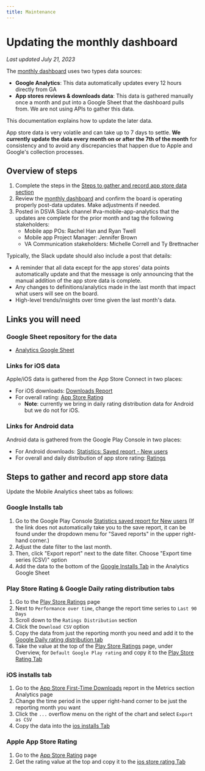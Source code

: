 ```yaml
---
title: Maintenance
---
```


# Updating the monthly dashboard
*Last updated July 21, 2023*

The [monthly dashboard](index.md) uses two types data sources:
* **Google Analytics**: This data automatically updates every 12 hours directly from GA
* **App stores reviews & downloads data**: This data is gathered manually once a month and put into a Google Sheet that the dashboard pulls from. We are not using APIs to gather this data.

This documentation explains how to update the later data.

App store data is very volatile and can take up to 7 days to settle. **We currently update the data every month on or after the 7th of the month** for consistency and to avoid any discrepancies that happen due to Apple and Google's collection processes.

## Overview of steps
1. Complete the steps in the [Steps to gather and record app store data section](#steps-to-gather-and-record-app-store-data)
2. Review the [monthly dashboard](index.md) and confirm the board is operating properly post-data updates. Make adjustments if needed.
3. Posted in DSVA Slack channel #va-mobile-app-analytics that the updates are complete for the prior month and tag the following stakeholders:
    * Mobile app POs: Rachel Han and Ryan Twell
    * Mobile app Project Manager: Jennifer Brown
    * VA Communication stakeholders: Michelle Correll and Ty Brettnacher

Typically, the Slack update should also include a post that details:
* A reminder that all data except for the app stores’ data points automatically update and that the message is only announcing that the manual addition of the app store data is complete.
* Any changes to definitions/analytics made in the last month that impact what users will see on the board.
* High-level trends/insights over time given the last month's data.

## Links you will need
### Google Sheet repository for the data
- [Analytics Google Sheet](https://docs.google.com/spreadsheets/d/1TlhGlT8ker4nvhoOhjxHw5aKwv4kjS_Ucd8KOd1y3tA/edit#gid=193762787)

### Links for iOS data
Apple/iOS data is gathered from the App Store Connect in two places:
- For iOS downloads: [Downloads Report](https://appstoreconnect.apple.com/analytics/app/d30/1559609596/metrics?annotationsVisible=true&chartType=singleaxis&measureKey=units&zoomType=day)
- For overall rating: [App Store Rating](https://appstoreconnect.apple.com/apps/1559609596/appstore/activity/ios/ratingsResponses?m=)
    - **Note**: currently we bring in daily rating distribution data for Android but we do not for iOS.

### Links for Android data
Android data is gathered from the Google Play Console in two places:
- For Android downloads: [Statistics: Saved report - New users](https://play.google.com/console/u/0/developers/7507611851470273082/app/4974294731909201030/statistics?metrics=USER_ACQUISITION-NEW-EVENTS-PER_INTERVAL-DAY&dimension=COUNTRY&dimensionValues=OVERALL&dateRange=2023_6_7-2023_7_6&tab=APP_STATISTICS&ctpMetric=DAU_MAU-ACQUISITION_UNSPECIFIED-COUNT_UNSPECIFIED-CALCULATION_UNSPECIFIED-DAY&ctpDateRange=2023_6_7-2023_7_6&ctpDimension=COUNTRY&ctpDimensionValue=OVERALL&ctpPeersetKey=3%3A7098e2ceb59ccf42)
- For overall and daily distribution of app store rating: [Ratings](https://play.google.com/console/u/0/developers/7507611851470273082/app/4974294731909201030/user-feedback/ratings)

## Steps to gather and record app store data
Update the Mobile Analytics sheet tabs as follows:
### Google Installs tab
1. Go to the Google Play Console [Statistics saved report for New users](https://play.google.com/console/u/0/developers/7507611851470273082/app/4974294731909201030/statistics?metrics=USER_ACQUISITION-NEW-EVENTS-PER_INTERVAL-DAY&dimension=COUNTRY&dimensionValues=OVERALL&dateRange=2023_6_7-2023_7_6&tab=APP_STATISTICS&ctpMetric=DAU_MAU-ACQUISITION_UNSPECIFIED-COUNT_UNSPECIFIED-CALCULATION_UNSPECIFIED-DAY&ctpDateRange=2023_6_7-2023_7_6&ctpDimension=COUNTRY&ctpDimensionValue=OVERALL&ctpPeersetKey=3%3A7098e2ceb59ccf42) (If the link does not automatically take you to the save report, it can be found under the dropdown menu for "Saved reports" in the upper right-hand corner.)
2. Adjust the date filter to the last month.
3. Then, click "Export report" next to the date filter. Choose "Export time series (CSV)" option
4. Add the data to the bottom of the [Google Installs Tab](https://docs.google.com/spreadsheets/d/1TlhGlT8ker4nvhoOhjxHw5aKwv4kjS_Ucd8KOd1y3tA/edit#gid=136850874) in the Analytics Google Sheet

### Play Store Rating & Google Daily rating distribution tabs
1. Go to the [Play Store Ratings](https://play.google.com/console/u/0/developers/7507611851470273082/app/4974294731909201030/user-feedback/ratings) page
2. Next to `Performance over time`, change the report time series to `Last 90 Days`
3. Scroll down to the `Ratings Distribution` section
4. Click the `Download CSV` option
5. Copy the data from just the reporting month you need and add it to the [Google Daily rating distribution tab](https://docs.google.com/spreadsheets/d/1TlhGlT8ker4nvhoOhjxHw5aKwv4kjS_Ucd8KOd1y3tA/edit#gid=974990099)
6. Take the value at the top of the [Play Store Ratings](https://play.google.com/console/u/0/developers/7507611851470273082/app/4974294731909201030/user-feedback/ratings) page, under Overview, for `Default Google Play rating` and copy it to the [Play Store Rating Tab](https://docs.google.com/spreadsheets/d/1TlhGlT8ker4nvhoOhjxHw5aKwv4kjS_Ucd8KOd1y3tA/edit#gid=458611038)

### iOS installs tab
1. Go to the [App Store First-Time Downloads](https://appstoreconnect.apple.com/analytics/app/d30/1559609596/metrics?annotationsVisible=true&chartType=singleaxis&measureKey=units&zoomType=day) report in the Metrics section Analytics  page
2. Change the time period in the upper right-hand corner to be just the reporting month you want
3. Click the `...` overflow menu on the right of the chart and select `Export as CSV`
4. Copy the data into the [ios installs Tab](https://docs.google.com/spreadsheets/d/1TlhGlT8ker4nvhoOhjxHw5aKwv4kjS_Ucd8KOd1y3tA/edit#gid=193762787)

### Apple App Store Rating
1. Go to the [App Store Rating](https://appstoreconnect.apple.com/apps/1559609596/appstore/activity/ios/ratingsResponses) page
2. Get the rating value at the top and copy it to the [ios store rating Tab](https://docs.google.com/spreadsheets/d/1TlhGlT8ker4nvhoOhjxHw5aKwv4kjS_Ucd8KOd1y3tA/edit#gid=774069486)
